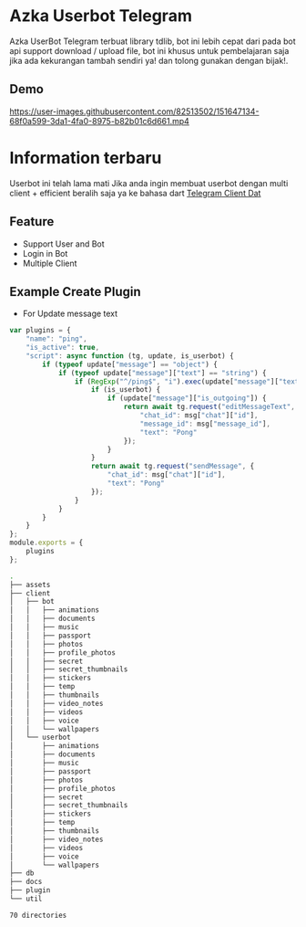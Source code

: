 # Azka Userbot Telegram

Azka UserBot Telegram terbuat library tdlib, bot ini lebih cepat dari pada bot api support download / upload file, bot ini khusus untuk pembelajaran saja jika ada kekurangan tambah sendiri ya! dan tolong gunakan dengan bijak!.

## Demo

https://user-images.githubusercontent.com/82513502/151647134-68f0a599-3da1-4fa0-8975-b82b01c6d661.mp4


# Information terbaru

Userbot ini telah lama mati Jika anda ingin membuat userbot dengan multi client + efficient beralih saja ya ke bahasa dart [Telegram Client Dat](https://github.com/azkadev/telegram_client)


## Feature
- Support User and Bot
- Login in Bot
- Multiple Client

## Example Create Plugin

- For Update message text
```js
var plugins = {
    "name": "ping",
    "is_active": true,
    "script": async function (tg, update, is_userbot) {
        if (typeof update["message"] == "object") {
            if (typeof update["message"]["text"] == "string") {
                if (RegExp("^/ping$", "i").exec(update["message"]["text"])) {
                    if (is_userbot) {
                        if (update["message"]["is_outgoing"]) {
                            return await tg.request("editMessageText", {
                                "chat_id": msg["chat"]["id"],
                                "message_id": msg["message_id"],
                                "text": "Pong"
                            });
                        }
                    }
                    return await tg.request("sendMessage", {
                        "chat_id": msg["chat"]["id"],
                        "text": "Pong"
                    });
                }
            }
        }
    }
};
module.exports = {
    plugins
};
```


```bash
.
├── assets
├── client
│   ├── bot
│   │   ├── animations
│   │   ├── documents
│   │   ├── music
│   │   ├── passport
│   │   ├── photos
│   │   ├── profile_photos
│   │   ├── secret
│   │   ├── secret_thumbnails
│   │   ├── stickers
│   │   ├── temp
│   │   ├── thumbnails
│   │   ├── video_notes
│   │   ├── videos
│   │   ├── voice
│   │   └── wallpapers
│   └── userbot
│       ├── animations
│       ├── documents
│       ├── music
│       ├── passport
│       ├── photos
│       ├── profile_photos
│       ├── secret
│       ├── secret_thumbnails
│       ├── stickers
│       ├── temp
│       ├── thumbnails
│       ├── video_notes
│       ├── videos
│       ├── voice
│       └── wallpapers
├── db
├── docs
├── plugin
└── util

70 directories
```
